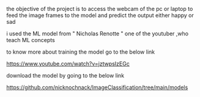 the objective of the project is to access the webcam of the pc or laptop to feed the image frames to the model and predict the output either happy or sad 

i used the ML model from  " Nicholas Renotte " one of the youtuber ,who teach ML concepts 

to know more about training the model go to the below link

https://www.youtube.com/watch?v=jztwpsIzEGc


download the model by going to the below link



https://github.com/nicknochnack/ImageClassification/tree/main/models
